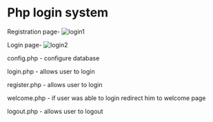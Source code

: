 # Php login system
Registration page-
![login1](https://user-images.githubusercontent.com/109106936/212561122-b4420deb-e816-457f-bf21-e1303c793432.png)

Login page-
![login2](https://user-images.githubusercontent.com/109106936/212561129-414a704f-545c-43a3-85bb-1770a69a2bba.png)

config.php - configure database

login.php - allows user to login

register.php - allows user to login

welcome.php - if user was able to login redirect him to welcome page

logout.php - allows user to logout
